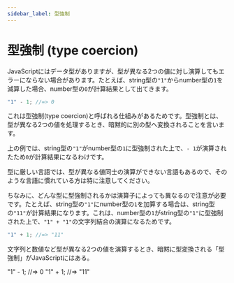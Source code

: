 ```yaml
---
sidebar_label: 型強制
---
```


# 型強制 (type coercion)

JavaScriptにはデータ型がありますが、型が異なる2つの値に対し演算してもエラーにならない場合があります。たとえば、string型の`"1"`からnumber型の`1`を減算した場合、number型の`0`が計算結果として出てきます。

```js
"1" - 1; //=> 0
```

これは型強制(type coercion)と呼ばれる仕組みがあるためです。型強制とは、型が異なる2つの値を処理するとき、暗黙的に別の型へ変換されることを言います。

上の例では、string型の`"1"`がnumber型の`1`に型強制された上で、`- 1`が演算されたため`0`が計算結果になるわけです。

型に厳しい言語では、型が異なる値同士の演算ができない言語もあるので、そのような言語に慣れている方は特に注意してください。

ちなみに、どんな型に型強制されるかは演算子によっても異なるので注意が必要です。たとえば、string型の`"1"`にnumber型の`1`を加算する場合は、string型の`"11"`が計算結果になります。これは、number型の`1`がstring型の`"1"`に型強制された上で、`"1" + "1"`の文字列結合の演算になるためです。

```js
"1" + 1; //=> "11"
```

<PostILearned>

文字列と数値など型が異なる2つの値を演算するとき、暗黙に型変換される「型強制」がJavaScriptにはある。

"1" - 1; //=> 0
"1" + 1; //=> "11"

</PostILearned>
